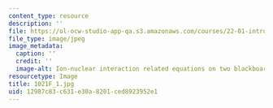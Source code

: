 ```yaml
---
content_type: resource
description: ''
file: https://ol-ocw-studio-app-qa.s3.amazonaws.com/courses/22-01-introduction-to-nuclear-engineering-and-ionizing-radiation-fall-2016/12987c83c631e30a8201ced8923952e1_1021F_1.jpg
file_type: image/jpeg
image_metadata:
  caption: ''
  credit: ''
  image-alt: Ion-nuclear interaction related equations on two blackboards.
resourcetype: Image
title: 1021F_1.jpg
uid: 12987c83-c631-e30a-8201-ced8923952e1
---
```

